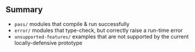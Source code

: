 Summary
---

- `pass/` modules that compile & run successfully
- `error/` modules that type-check, but correctly raise a run-time error
- `unsupported-features/` examples that are not supported by the current
  locally-defensive prototype

